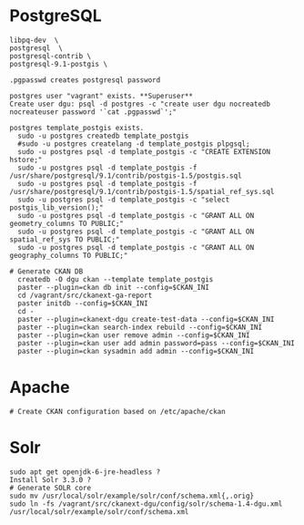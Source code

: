 # PostgreSQL

    libpq-dev  \
    postgresql  \
    postgresql-contrib \
    postgresql-9.1-postgis \

    .pgpasswd creates postgresql password

    postgres user "vagrant" exists. **Superuser**
    Create user dgu: psql -d postgres -c "create user dgu nocreatedb nocreateuser password '`cat .pgpasswd`';"

    postgres template_postgis exists.
      sudo -u postgres createdb template_postgis
      #sudo -u postgres createlang -d template_postgis plpgsql;
      sudo -u postgres psql -d template_postgis -c "CREATE EXTENSION hstore;"
      sudo -u postgres psql -d template_postgis -f /usr/share/postgresql/9.1/contrib/postgis-1.5/postgis.sql
      sudo -u postgres psql -d template_postgis -f /usr/share/postgresql/9.1/contrib/postgis-1.5/spatial_ref_sys.sql
      sudo -u postgres psql -d template_postgis -c "select postgis_lib_version();" 
      sudo -u postgres psql -d template_postgis -c "GRANT ALL ON geometry_columns TO PUBLIC;"
      sudo -u postgres psql -d template_postgis -c "GRANT ALL ON spatial_ref_sys TO PUBLIC;"
      sudo -u postgres psql -d template_postgis -c "GRANT ALL ON geography_columns TO PUBLIC;"

    # Generate CKAN DB
      createdb -O dgu ckan --template template_postgis
      paster --plugin=ckan db init --config=$CKAN_INI 
      cd /vagrant/src/ckanext-ga-report 
      paster initdb --config=$CKAN_INI
      cd -
      paster --plugin=ckanext-dgu create-test-data --config=$CKAN_INI
      paster --plugin=ckan search-index rebuild --config=$CKAN_INI
      paster --plugin=ckan user remove admin --config=$CKAN_INI
      paster --plugin=ckan user add admin password=pass --config=$CKAN_INI
      paster --plugin=ckan sysadmin add admin --config=$CKAN_INI


# Apache

    # Create CKAN configuration based on /etc/apache/ckan

# Solr

    sudo apt get openjdk-6-jre-headless ?
    Install Solr 3.3.0 ?
    # Generate SOLR core
    sudo mv /usr/local/solr/example/solr/conf/schema.xml{,.orig}
    sudo ln -fs /vagrant/src/ckanext-dgu/config/solr/schema-1.4-dgu.xml /usr/local/solr/example/solr/conf/schema.xml

